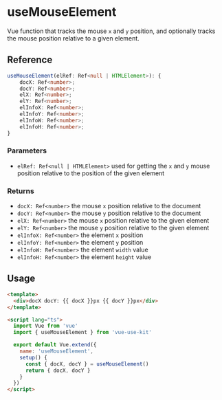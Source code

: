 # useMouseElement

Vue function that tracks the mouse `x` and `y` position,
and optionally tracks the mouse position relative to a given element.

## Reference

```typescript
useMouseElement(elRef: Ref<null | HTMLElement>): {
    docX: Ref<number>;
    docY: Ref<number>;
    elX: Ref<number>;
    elY: Ref<number>;
    elInfoX: Ref<number>;
    elInfoY: Ref<number>;
    elInfoW: Ref<number>;
    elInfoH: Ref<number>;
}
```

### Parameters

- `elRef: Ref<null | HTMLElement>` used for getting the `x` and `y` mouse position relative to the position of the given element

### Returns

- `docX: Ref<number>` the mouse `x` position relative to the document
- `docY: Ref<number>` the mouse `y` position relative to the document
- `elX: Ref<number>` the mouse `x` position relative to the given element
- `elY: Ref<number>` the mouse `y` position relative to the given element
- `elInfoX: Ref<number>` the element `x` position
- `elInfoY: Ref<number>` the element `y` position
- `elInfoW: Ref<number>` the element `width` value
- `elInfoH: Ref<number>` the element `height` value

## Usage

```html
<template>
  <div>docX docY: {{ docX }}px {{ docY }}px</div>
</template>

<script lang="ts">
  import Vue from 'vue'
  import { useMouseElement } from 'vue-use-kit'

  export default Vue.extend({
    name: 'useMouseElement',
    setup() {
      const { docX, docY } = useMouseElement()
      return { docX, docY }
    }
  })
</script>
```
